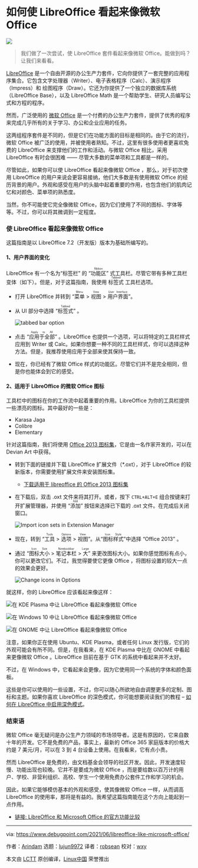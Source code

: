 [#]: subject: (How to Make LibreOffice Look Like Microsoft Office)
[#]: via: (https://www.debugpoint.com/2021/06/libreoffice-like-microsoft-office/)
[#]: author: (Arindam https://www.debugpoint.com/author/admin1/)
[#]: collector: (lujun9972)
[#]: translator: (robsean)
[#]: reviewer: (wxy)
[#]: publisher: (wxy)
[#]: url: (https://linux.cn/article-14412-1.html)

如何使 LibreOffice 看起来像微软 Office
======

![](https://img.linux.net.cn/data/attachment/album/202203/29/224638h4k4bg561ix4qnb6.jpg)

> 我们做了一次尝试，使 LibreOffice 套件看起来像微软 Office。能做到吗？让我们来看看。

[LibreOffice][1] 是一个自由开源的办公生产力套件，它向你提供了一套完整的应用程序集合。它包含文字处理器（Writer）、电子表格程序（Calc）、演示程序（Impress）和 绘图程序（Draw）。它还为你提供了一个独立的数据库系统（LibreOffice Base），以及 LibreOffice Math 是一个帮助学生、研究人员编写公式和方程的程序。

然而，广泛使用的 [微软 Office][2] 是一个付费的办公生产力套件，提供了优秀的程序来完成几乎所有的关于学习、办公和企业应用的任务。

这两组程序套件是不同的，但是它们在功能方面的目标是相同的。由于它的流行，微软 Office 被广泛的使用，并被使用者熟知。不过，这里有很多使用者更喜欢免费的 LibreOffice 来支撑他们的工作和活动。与微软 Office 相比，采用 LibreOffice 有时会很困难 —— 尽管大多数的菜单项和工具都是一样的。

尽管如此，如果你可以使 LibreOffice 看起来像微软 Office ，那么，对于初次使用 LibreOffice 的用户来说会更容易接纳，他们大多数是有使用微软 Office 的经历背景的用户。外观和感受在用户的头脑中起着重要的作用，也包含他们的肌肉记忆和对颜色、菜单项的熟悉度。

当然，你不可能使它完全像微软 Office，因为它们使用了不同的图标、字体等等。不过，你可以将其微调到一定程度。

### 使 LibreOffice 看起来像微软 Office

这篇指南是以 LibreOffice 7.2（开发版）版本为基础所编写的。

#### 1、用户界面的变化

LibreOffice 有一个名为“标签栏” 的 “<ruby>功能区<rt>Ribbon</rt></ruby>” 式工具栏。尽管它带有多种工具栏变体（如下）。但是，对于这篇指南，我使用 <ruby>标签式<rt>Tabbed</rt></ruby> 工具栏选项。

  * 打开 LibreOffice 并转到 “<ruby>菜单<rt>Menu</rt></ruby> > <ruby>视图<rt>View</rt></ruby> > <ruby>用户界面<rt>User Interface</rt></ruby>”。
  * 从 UI 部分中选择 “<ruby>标签式<rt>Tabbed</rt></ruby>” 。

    ![tabbed bar option][3]

  * 点击 “<ruby>应用于全部<rt>Apply to All</rt></ruby>” 。LibreOffice 也提供一个选项，可以将特定的工具栏样式应用到 Writer 或 Calc。如果你想要一种不同的工具栏样式，你可以选择这种方法。但是，我推荐使用应用于全部来使其保持一致。
  * 现在，你已经有了微软 Office 样式的功能区。尽管它们并不是完全相同，但是你也能体会到它的感受。

#### 2、适用于 LibreOffice 的微软 Office 图标

工具栏中的图标在你的工作流中起着重要的作用。LibreOffice 为你的工具栏提供一些漂亮的图标。其中最好的一些是：

  * Karasa Jaga
  * Colibre
  * Elementary

针对这篇指南，我们将使用 [Office 2013 图标集][4]，它是由一名作家开发的，可以在 Devian Art 中获得。

  * 转到下面的链接并下载 LibreOffice 扩展文件（*.oxt），对于 LibreOffice 的较新版本，你需要使用扩展文件来安装图标集。
    - [下载适用于 libreoffice 的 Office 2013 图标集][5]
  * 在下载后，双击 .oxt 文件来将其打开。或者，按下 `CTRL+ALT+E` 组合按键来打开扩展管理器，并使用 “<ruby>添加<rt>Add</rt></ruby>” 按钮来选择已下载的 .oxt 文件。在完成后关闭窗口。
  
    ![Import icon sets in Extension Manager][6]
  
  * 现在，转到 “<ruby>工具<rt>Tools</rt></ruby> > <ruby>选项<rt>Options</rt></ruby> > <ruby>视图<rt>View</rt></ruby>”。从“<ruby>图标样式<rt>Icon Style</rt></ruby>”中选择 “Office 2013” 。
  * 通过 “<ruby>图标大小<rt>Icon Size</rt></ruby> > <ruby>笔记本栏<rt>Notebookbar</rt></ruby> > <ruby>大<rt>Large</rt></ruby>” 来更改图标大小。如果你感觉图标有点小，你可以更改它们。不过，我觉得要使它更像 Office ，将图标设置的较大一点的效果会更好。

    ![Change icons in Options][7]

就这样，你的 LibreOffice 应该看起来像这样：

![在 KDE Plasma 中让 LibreOffice 看起来像微软 Office][9]

![在 Windows 10 中让 LibreOffice 看起来像微软 Office][10]

![在 GNOME 中让 LibreOffice 看起来像微软 Office][11]

注意，如果你正在使用 Ubuntu、KDE Plasma，或者任何 Linux 发行版，它们的外观可能会有所不同。但是，在我看来，在 KDE Plasma 中比在 GNOME 中看起来更像微软 Office 。LibreOffice 目前在基于 GTK 的系统中看起来并不太好。

不过，在 Windows 中，它看起来会更像，因为它使用同一个系统的字体和颜色面板。

这些是你可以使用的一些设置，不过，你可以随心所欲地自由调整更多的定制、图标和主题。如果你喜欢 LibreOffice 的深色模式，你可能想要阅读我们的教程 – [如何在 LibreOffice 中启用深色模式][12]。

### 结束语

微软 Office 毫无疑问是办公生产力领域的市场领导者。这是有原因的，它来自数十年的开发。它不是免费的产品，事实上，最新的 Office 365 家庭版本的价格大约是 7 美元/月，可以在 3 到 4 台设备上使用。在我看来，它有点小贵。

然而 LibreOffice 是免费的，由文档基金会领导的社区开发。因此，开发速度较慢、功能出现也较晚。它并不是要成为微软 Office ，而是要给数以百万计的用户、学校、非营利组织、高校、学生一个使用免费办公套件工作和学习的机会。

因此，如果它能够模仿基本的外观和感受，使其像微软 Office 一样，从而调高 LibreOffice 的使用率，那将是有益的。我希望这篇指南能在这个方向上能起到一点作用。

- [链接: LibreOffice 和 Microsoft Office 的官方功能比较][13]

--------------------------------------------------------------------------------

via: https://www.debugpoint.com/2021/06/libreoffice-like-microsoft-office/

作者：[Arindam][a]
选题：[lujun9972][b]
译者：[robsean](https://github.com/robsean)
校对：[wxy](https://github.com/wxy)

本文由 [LCTT](https://github.com/LCTT/TranslateProject) 原创编译，[Linux中国](https://linux.cn/) 荣誉推出

[a]: https://www.debugpoint.com/author/admin1/
[b]: https://github.com/lujun9972
[1]: http://libreoffice.com
[2]: http://office.com
[3]: https://www.debugpoint.com/blog/wp-content/uploads/2021/06/tabbed-bar-option.jpg
[4]: https://www.deviantart.com/charliecnr/art/Office-2013-theme-for-LibreOffice-512127527
[5]: https://www.deviantart.com/users/outgoing?https://1drv.ms/u/s!ArgKmgFcmBYHhSQkPfyMZRnXX5LJ
[6]: https://www.debugpoint.com/blog/wp-content/uploads/2021/06/Import-icon-sets-in-Extension-Manager.jpg
[7]: https://www.debugpoint.com/blog/wp-content/uploads/2021/06/Change-icons-in-Options-1024x574.jpg
[8]: https://www.debugpoint.com/2021/05/libreoffice-7-2/
[9]: https://www.debugpoint.com/blog/wp-content/uploads/2021/06/Making-LibreOffice-look-like-Microsoft-Office-in-KDE-Plasma-1024x441.jpg
[10]: https://www.debugpoint.com/blog/wp-content/uploads/2021/06/Making-LibreOffice-look-like-Microsoft-Office-in-Windows-10-1024x554.jpg
[11]: https://www.debugpoint.com/blog/wp-content/uploads/2021/06/Making-LibreOffice-look-like-Microsoft-Office-in-GNOME-1024x498.jpg
[12]: https://www.debugpoint.com/2020/01/how-to-enable-dark-mode-libreoffice/
[13]: https://wiki.documentfoundation.org/Feature_Comparison:_LibreOffice_-_Microsoft_Office

